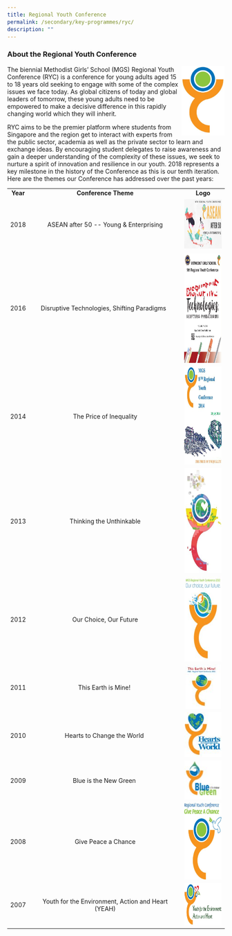 ```yaml
---
title: Regional Youth Conference
permalink: /secondary/key-programmes/ryc/
description: ""
---
```




### About the Regional Youth Conference

<img src="/images/Secondary/ryc-2014-15-16.jpg" 
     style="width:20%" align="right">
The biennial Methodist Girls’ School (MGS) Regional Youth Conference (RYC) is a conference for young adults aged 15 to 18 years old seeking to engage with some of the complex issues we face today. As global citizens of today and global leaders of tomorrow, these young adults need to be empowered to make a decisive difference in this rapidly changing world which they will inherit.

RYC aims to be the premier platform where students from Singapore and the region get to interact with experts from the public sector, academia as well as the private sector to learn and exchange ideas. By encouraging student delegates to raise awareness and gain a deeper understanding of the complexity of these issues, we seek to nurture a spirit of innovation and resilience in our youth. 2018 represents a key milestone in the history of the Conference as this is our tenth iteration. Here are the themes our Conference has addressed over the past years:

<table width="100%" style="width: 100%;">
  <tbody>
    <tr>
      <td>
        <div style="text-align: center;">
          <strong>Year 
          </strong>
        </div>
      </td>
      <td>
        <div style="text-align: center;">
          <strong>Conference Theme 
          </strong>
        </div>
      </td>
      <td>
        <div style="text-align: center;">
          <strong>Logo 
          </strong>
        </div>
      </td>
    </tr>
    <tr>
      <td width="10%">
        <div style="text-align: center;">2018
        </div>
      </td>
      <td width="70%">
        <div style="text-align: center;">ASEAN after 50 -- Young &amp; Enterprising
        </div>
      </td>
      <td width="20%">
        <div style="text-align: center;">
          <img style="width: 206px; height: 114px;" src="/images/Secondary/ryc-2018.jpg">
        </div>
      </td>
    </tr>
    <tr>
      <td width="10%">
        <div style="text-align: center;">2016
        </div>
      </td>
      <td width="70%">
        <div style="text-align: center;">Disruptive Technologies, Shifting Paradigms&nbsp;&nbsp;
        </div>
      </td>
      <td width="20%">
        <div style="text-align: center;">
          <img style="width: 182px; height: 256px;" src="/images/Secondary/ryc-2016.jpg">
        </div>
      </td>
    </tr>
    <tr>
      <td width="10%">
        <div style="text-align: center;">2014
        </div>
      </td>
      <td width="70%">
        <div style="text-align: center;">The Price of Inequality
        </div>
      </td>
      <td width="20%">
        <div style="text-align: center;">
          <strong> 
          </strong> 
          <img style="width: 177px; height: 227px;" src="/images/Secondary/ryc-2014.jpg"> 
        </div>
      </td>
    </tr>
    <tr>
      <td width="10%">
        <div style="text-align: center;">2013
        </div>
      </td>
      <td width="70%">
        <div style="text-align: center;">Thinking the Unthinkable
        </div>
      </td>
      <td width="20%">
        <div style="text-align: center;">
          <img style="width: 133px; height: 242px;" src="/images/Secondary/ryc-2013.jpg">
        </div>
      </td>
    </tr>
    <tr>
      <td width="10%">
        <div style="text-align: center;">2012
        </div>
      </td>
      <td width="70%">
        <div style="text-align: center;">Our Choice, Our Future
        </div>
      </td>
      <td width="20%">
        <div style="text-align: center;">
          <img style="width: 129px; height: 195px;" src="/images/Secondary/ryc-2012.jpg">
        </div>
      </td>
    </tr>
    <tr>
      <td width="10%">
        <div style="text-align: center;">2011
        </div>
      </td>
      <td width="70%">
        <div style="text-align: center;">This Earth is Mine!&nbsp;
        </div>
      </td>
      <td width="20%">
        <div style="text-align: center;">
          <img src="/images/Secondary/ryc-2011.jpg">
        </div>
      </td>
    </tr>
    <tr>
      <td width="10%">
        <div style="text-align: center;">2010
        </div>
      </td>
      <td width="70%">
        <div style="text-align: center;">Hearts to Change the World&nbsp;
        </div>
      </td>
      <td width="20%">
        <div style="text-align: center;">
          <img src="/images/Secondary/ryc-2010.jpg">
        </div>
      </td>
    </tr>
    <tr>
      <td width="10%">
        <div style="text-align: center;">2009
        </div>
      </td>
      <td width="70%">
        <div style="text-align: center;">Blue is the New Green&nbsp;
        </div>
      </td>
      <td width="20%">
        <div style="text-align: center;">
          <img src="/images/Secondary/ryc-2009.jpg">
        </div>
      </td>
    </tr>
    <tr>
      <td width="10%">
        <div style="text-align: center;">2008
        </div>
      </td>
      <td width="70%">
        <div style="text-align: center;">Give Peace a Chance
        </div>
      </td>
      <td width="20%">
        <div style="text-align: center;">
          <img style="width: 127px; height: 177px;" src="/images/Secondary/ryc-2008.jpg">
        </div>
      </td>
    </tr>
    <tr>
      <td width="10%">
        <div style="text-align: center;">2007
        </div>
      </td>
      <td width="70%">
        <div style="text-align: center;">Youth for the Environment, Action and Heart (YEAH)
        </div>
      </td>
      <td width="20%">
        <div style="text-align: center;">
          <img style="width: 180px; height: 98px;" src="/images/Secondary/ryc-2007.jpg">
        </div>
      </td>
    </tr>
  </tbody>
</table>